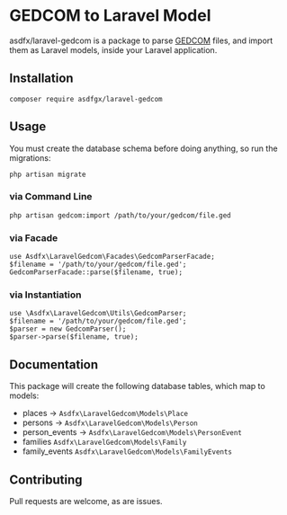 # GEDCOM to Laravel Model
asdfx/laravel-gedcom is a package to parse [GEDCOM](https://en.wikipedia.org/wiki/GEDCOM) files, and import them 
as Laravel models, inside your Laravel application.

## Installation
```
composer require asdfgx/laravel-gedcom
```

## Usage

You must create the database schema before doing anything, so run the migrations:
```
php artisan migrate
```

### via Command Line
```
php artisan gedcom:import /path/to/your/gedcom/file.ged
```

### via Facade
```
use Asdfx\LaravelGedcom\Facades\GedcomParserFacade;
$filename = '/path/to/your/gedcom/file.ged';
GedcomParserFacade::parse($filename, true);
```

### via Instantiation
```
use \Asdfx\LaravelGedcom\Utils\GedcomParser;
$filename = '/path/to/your/gedcom/file.ged';
$parser = new GedcomParser();
$parser->parse($filename, true);
```

## Documentation
This package will create the following database tables, which map to models:
* places -> `Asdfx\LaravelGedcom\Models\Place`
* persons -> `Asdfx\LaravelGedcom\Models\Person`
* person_events -> `Asdfx\LaravelGedcom\Models\PersonEvent`
* families `Asdfx\LaravelGedcom\Models\Family`
* family_events `Asdfx\LaravelGedcom\Models\FamilyEvents`

## Contributing 

Pull requests are welcome, as are issues.
